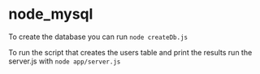# node_mysql

To create the database you can run `node createDb.js`

To run the script that creates the users table and print the results run the server.js with `node app/server.js`
